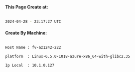 
   
#### This Page Create at:

```bash

2024-04-28 - 23:17:27 UTC

```

#### Create By Machine:

```bash

Host Name : fv-az1242-222

platform  : Linux-6.5.0-1018-azure-x86_64-with-glibc2.35

Ip Local  : 10.1.0.127

```


